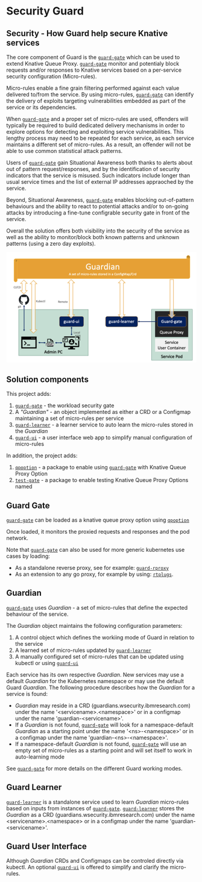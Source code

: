 # Security Guard

## Security - How Guard help secure Knative services
The core component of Guard is the [`guard-gate`](https:pkg/guard-gate) which can be used to extend Knative Queue Proxy. [`guard-gate`](https:pkg/guard-gate) monitor and potentialy block requests and/or responses to Knative services based on a per-service security configuration (Micro-rules). 

Micro-rules enable a fine grain filtering performed against each value delivered to/from the service.
By using micro-rules, [`guard-gate`](https:pkg/guard-gate) can identify the delivery of exploits targeting vulnerabilities embedded as part of the service or its dependencies.

When [`guard-gate`](https:pkg/guard-gate) and a proper set of micro-rules are used, offenders will typically be required to build dedicated delivery mechanisms in order to explore options for detecting and exploiting service vulnerabilities. This lengthy process may need to be repeated for each service, as each service maintains a different set of micro-rules. As a result, an offender will not be able to use common statistical attack patterns.  

Users of [`guard-gate`](https:pkg/guard-gate) gain Situational Awareness both thanks to alerts about out of pattern request/responses, and by the identification of security indicators that the service is misused. Such indicators include longer than usual  service times and the list of external IP addresses appraoched by the service. 

Beyond, Situational Awareness, [`guard-gate`](https:pkg/guard-gate) enables blocking out-of-pattern behaviours and the ability to react to potential attacks and/or to on-going attacks by introducing a fine-tune configrable security gate in front of the service.   

Overall the solution offers both visibility into the security of the service as well as the ability to monitor/block both known patterns and unknown patterns (using a zero day exploits).

<p align="center">
    <img src="img/GuardInKnative.png" width="700"  />
</p>


## Solution components
This project adds:
1. [`guard-gate`](https:pkg/guard-gate) - the workload security gate
1. A *"Guardian"*  - an object implemented as either a CRD or a Configmap maintaining a set of micro-rules per service 
1. [`guard-learner`](https:cmd/guard-learner) - a learner service to auto learn the micro-rules stored in the *Guardian*  
1. [`guard-ui`](https:cmd/guard-ui) - a user interface web app to simplify manual configuration of micro-rules 

In addition, the project adds:
1. [`qpoption`](https:pkg/qpoption) - a package to enable using [`guard-gate`](https:pkg/guard-gate) with Knative Queue Proxy Option
1. [`test-gate`](https:pkg/test-gate) - a package to enable testing Knative Queue Proxy Options named 

## Guard Gate
[`guard-gate`](https:pkg/guard-gate) can be loaded as a knative queue proxy option using [`qpoption`](https:pkg/qpoption)

Once loaded, it monitors the proxied requests and responses and the pod network.

Note that [`guard-gate`](https:pkg/guard-gate) can also be used for more generic kubernetes use cases by loading:
- As a standalone reverse proxy, see for example: [`guard-rproxy`](https://github.com/IBM/workload-security-guard/tree/main/cmd/guard-rproxy)
- As an extension to any go proxy, for example by using: [`rtplugs`](https://github.com/IBM/go-security-plugs/tree/main/rtplugs).


## Guardian
[`guard-gate`](https:pkg/guard-gate) uses *Guardian* - a set of micro-rules that define the expected behaviour of the service.

The *Guardian* object maintains the following configuration parameters:
1. A control object which defines the workiing mode of Guard in relation to the service 
1. A learned set of micro-rules updated by [`guard-learner`](https:cmd/guard-learner) 
1. A manually configured set of micro-rules that can be updated using kubectl or using [`guard-ui`](https:cmd/guard-ui)  

Each service has its own respective *Guardian*. New services may use a default *Guardian* for the Kubernetes namespace or may use the default Guard *Guardian*. The following procedure describes how the *Guardian* for a service is found:
- *Guardian* may reside in a CRD (guardians.wsecurity.ibmresearch.com) under the name '\<servicename\>.\<namespace\>' or in a configmap under the name 'guardian-\<servicename\>'. 
- If a *Guardian* is not found, [`guard-gate`](https:pkg/guard-gate) will look for a namespace-default *Guardian* as a starting point under the name  '\<ns\>-\<namespace\>' or in a configmap under the name 'guardian-\<ns\>-\<namespace\>'.  
- If a namespace-default *Guardian* is not found, [`guard-gate`](https:pkg/guard-gate) will use an empty set of micro-rules as a starting point and will set itself to work in auto-learning mode 
 
See [`guard-gate`](https:pkg/guard-gate) for more details on the different Guard working modes.

## Guard Learner 
[`guard-learner`](https:cmd/guard-learner) is a standalone service used to learn *Guardian* micro-rules based on inputs from instances of [`guard-gate`](https:pkg/guard-gate). [`guard-learner`](https:cmd/guard-learner) stores the *Guardian* as a CRD (guardians.wsecurity.ibmresearch.com) under the name \<servicename\>.\<namespace\> or in a configmap under the name 'guardian-\<servicename\>'.

## Guard User Interface 
Although *Guardian* CRDs and Configmaps can be controled directly via kubectl. An optional [`guard-ui`](https:cmd/guard-ui) is offered to simplify and clarify the micro-rules. 


